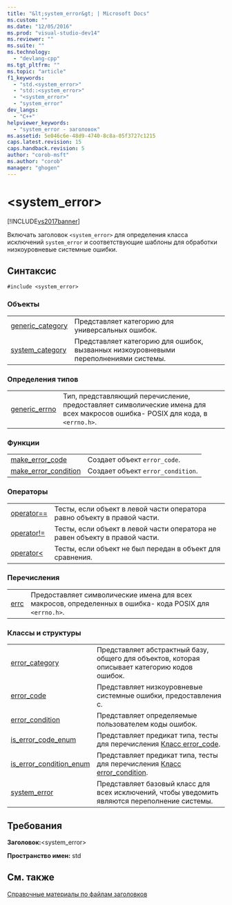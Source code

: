 ```yaml
---
title: "&lt;system_error&gt; | Microsoft Docs"
ms.custom: ""
ms.date: "12/05/2016"
ms.prod: "visual-studio-dev14"
ms.reviewer: ""
ms.suite: ""
ms.technology: 
  - "devlang-cpp"
ms.tgt_pltfrm: ""
ms.topic: "article"
f1_keywords: 
  - "std.<system_error>"
  - "std::<system_error>"
  - "<system_error>"
  - "system_error"
dev_langs: 
  - "C++"
helpviewer_keywords: 
  - "system_error - заголовок"
ms.assetid: 5e046c6e-48d9-4740-8c8a-05f3727c1215
caps.latest.revision: 15
caps.handback.revision: 5
author: "corob-msft"
ms.author: "corob"
manager: "ghogen"
---
```

# &lt;system_error&gt;
[!INCLUDE[vs2017banner](../assembler/inline/includes/vs2017banner.md)]

Включать заголовок `<system_error>` для определения класса исключений `system_error` и соответствующие шаблоны для обработки низкоуровневые системные ошибки.  
  
## Синтаксис  
  
```  
#include <system_error>  
```  
  
### Объекты  
  
|||  
|-|-|  
|[generic\_category](../Topic/generic_category.md)|Представляет категорию для универсальных ошибок.|  
|[system\_category](../Topic/system_category.md)|Представляет категорию для ошибок, вызванных низкоуровневыми переполнениями системы.|  
  
### Определения типов  
  
|||  
|-|-|  
|[generic\_errno](../Topic/generic_errno.md)|Тип, представляющий перечисление, предоставляет символические имена для всех макросов ошибка\- POSIX для кода, в `<errno.h>`.|  
  
### Функции  
  
|||  
|-|-|  
|[make\_error\_code](../Topic/make_error_code.md)|Создает объект `error_code`.|  
|[make\_error\_condition](../Topic/make_error_condition.md)|Создает объект `error_condition`.|  
  
### Операторы  
  
|||  
|-|-|  
|[operator\=\=](../Topic/operator==%20\(%3Csystem_error%3E\).md)|Тесты, если объект в левой части оператора равно объекту в правой части.|  
|[operator\!\=](../Topic/operator!=%20\(%3Csystem_error%3E\).md)|Тесты, если объект в левой части оператора не равен объекту в правой части.|  
|[operator\<](../Topic/operator%3C%20\(%3Csystem_error%3E\).md)|Тесты, если объект не был передан в объект для сравнения.|  
  
### Перечисления  
  
|||  
|-|-|  
|[errc](../Topic/errc%20Enumeration.md)|Предоставляет символические имена для всех макросов, определенных в ошибка\- кода POSIX для `<errno.h>`.|  
  
### Классы и структуры  
  
|||  
|-|-|  
|[error\_category](../standard-library/error-category-class.md)|Представляет абстрактный базу, общего для объектов, которая описывает категорию кодов ошибок.|  
|[error\_code](../standard-library/error-code-class.md)|Представляет низкоуровневые системные ошибки, предоставления с.|  
|[error\_condition](../standard-library/error-condition-class.md)|Представляет определяемые пользователем коды ошибок.|  
|[is\_error\_code\_enum](../standard-library/is-error-code-enum-class.md)|Представляет предикат типа, тесты для перечисления [Класс error\_code](../standard-library/error-code-class.md).|  
|[is\_error\_condition\_enum](../standard-library/is-error-condition-enum-class.md)|Представляет предикат типа, тесты для перечисления [Класс error\_condition](../standard-library/error-condition-class.md).|  
|[system\_error](../standard-library/system-error-class.md)|Представляет базовый класс для всех исключений, чтобы уведомить являются переполнение системы.|  
  
## Требования  
 **Заголовок:**\<system\_error\>  
  
 **Пространство имен:** std  
  
## См. также  
 [Справочные материалы по файлам заголовков](../standard-library/cpp-standard-library-header-files.md)
